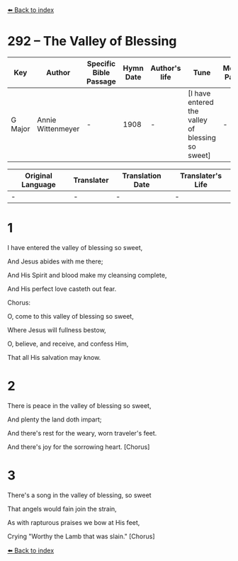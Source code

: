 [⬅️ Back to index](../README.md)

# 292 – The Valley of Blessing

Key | Author   | Specific Bible Passage     |Hymn Date |Author's life |Tune |Metrical Pattern   |Composer/Source
-- | --------- | ---------------------------|----------|--------------|-----|-------------------|-------------  
G Major |Annie Wittenmeyer |- |1908 |- |[I have entered the valley of blessing so sweet] |- |Wm. G. Fischer

Original Language | Translater | Translation Date   | Translater's Life  
----------------- | --------- | --------------------|-------------     
\- |- |- |-




# 1

I have entered the valley of blessing so sweet,

And Jesus abides with me there;

And His Spirit and blood make my cleansing complete,

And His perfect love casteth out fear.



Chorus:

O, come to this valley of blessing so sweet,

Where Jesus will fullness bestow,

O, believe, and receive, and confess Him,

That all His salvation may know.



# 2

There is peace in the valley of blessing so sweet,

And plenty the land doth impart;

And there's rest for the weary, worn traveler's feet.

And there's joy for the sorrowing heart.  [Chorus]



# 3

There's a song in the valley of blessing, so sweet

That angels would fain join the strain,

As with rapturous praises we bow at His feet,

Crying "Worthy the Lamb that was slain."  [Chorus]

[⬅️ Back to index](../README.md)
